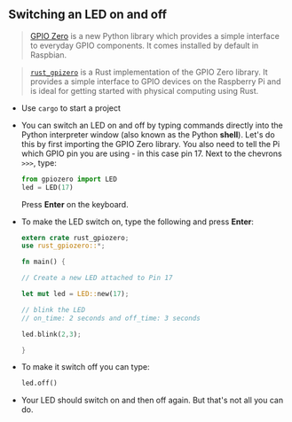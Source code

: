 ## Switching an LED on and off

> [GPIO Zero](https://gpiozero.readthedocs.io/) is a new Python library which provides a simple interface to everyday GPIO components. It comes installed by default in Raspbian.

> [`rust_gpizero`](https://docs.rs/rust_gpiozero/0.1.0/rust_gpiozero/) is a Rust implementation of the GPIO Zero library. It provides a simple interface to GPIO devices on the Raspberry Pi and is ideal for getting started with physical computing using Rust.

+ Use `cargo` to start a project

+ You can switch an LED on and off by typing commands directly into the Python interpreter window (also known as the Python **shell**). Let's do this by first importing the GPIO Zero library. You also need to tell the Pi which GPIO pin you are using - in this case pin 17. Next to the chevrons `>>>`, type:

    ``` python
    from gpiozero import LED
    led = LED(17)
    ```

    Press **Enter** on the keyboard.

+ To make the LED switch on, type the following and press **Enter**:

    ``` rust
    extern crate rust_gpiozero;
    use rust_gpiozero::*;

    fn main() {

    // Create a new LED attached to Pin 17

    let mut led = LED::new(17);

    // blink the LED
    // on_time: 2 seconds and off_time: 3 seconds

    led.blink(2,3);

    }
    ```

+ To make it switch off you can type:

    ```python
    led.off()
    ```

+ Your LED should switch on and then off again. But that's not all you can do.
